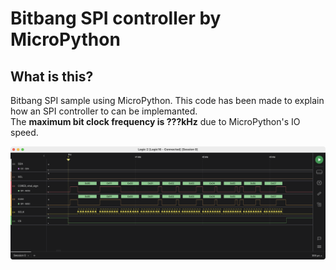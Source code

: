 # Bitbang SPI controller by MicroPython

## What is this?
Bitbang SPI sample using MicroPython. This code has been made to explain how an SPI controller to can be implemanted.  
The **maximum bit clock frequency is ???kHz** due to MicroPython's IO speed.  

![waveform.png](https://github.com/teddokano/bitbang_SPI_controller_MicroPython/blob/main/reference/pic/waveform.png)
